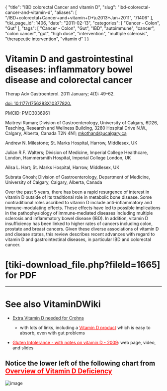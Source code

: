 {
    "title": "IBD colorectal Cancer and vitamin D",
    "slug": "ibd-colorectal-cancer-and-vitamin-d",
    "aliases": [
        "/IBD+colorectal+Cancer+and+vitamin+D+\u2013+Jan+2011",
        "/1406"
    ],
    "tiki_page_id": 1406,
    "date": "2011-02-13",
    "categories": [
        "Cancer - Colon",
        "Gut"
    ],
    "tags": [
        "Cancer - Colon",
        "Gut",
        "IBD",
        "autoimmune",
        "cancer",
        "colon cancer",
        "gut",
        "high dose",
        "intervention",
        "multiple sclerosis",
        "therapeutic intervention",
        "vitamin d"
    ]
}


# Vitamin D and gastrointestinal diseases: inflammatory bowel disease and colorectal cancer

Therap Adv Gastroenterol. 2011 January; 4(1): 49–62.

[doi: 10.1177/1756283X10377820.](https://doi.org/10.1177/1756283X10377820.)

PMCID: PMC3036961

Maitreyi Raman; Division of Gastroenterology, University of Calgary, 6D26, Teaching, Research and Wellness Building, 3280 Hospital Drive N.W., Calgary, Alberta, Canada T2N 4N1; mkothand@ucalgary.ca

Andrew N. Milestone; St. Marks Hospital, Harrow, Middlesex, UK

Julian R.F. Walters; Division of Medicine, Imperial College Healthcare, London, Hammersmith Hospital, Imperial College London, UK

Ailsa L. Hart; St. Marks Hospital, Harrow, Middlesex, UK

Subrata Ghosh; Division of Gastroenterology, Department of Medicine, University of Calgary, Calgary, Alberta, Canada

Over the past 5 years, there has been a rapid resurgence of interest in vitamin D outside of its traditional role in metabolic bone disease. Some nontraditional roles ascribed to vitamin D include anti-inflammatory and immune-modulating effects. These effects have led to possible implications in the pathophysiology of immune-mediated diseases including multiple sclerosis and inflammatory bowel disease (IBD). In addition, vitamin D insufficiency has been linked to higher rates of cancers including colon, prostate and breast cancers. Given these diverse associations of vitamin D and disease states, this review describes recent advances with regard to vitamin D and gastrointestinal diseases, in particular IBD and colorectal cancer.

# <span>[tiki-download_file.php?fileId=1665]</span> for PDF

- - - - - - - 

# See also VitaminDWiki

* [Extra Vitamin D needed for Crohns](/posts/extra-vitamin-d-needed-for-crohns) 

   * with lots of links, including a <a href="/posts/vitamin-d-product" style="color: red; text-decoration: underline;" title="This link has an unknown page_id: 1252">Vitamin D product</a> which is easy to absorb, even with gut problems

* <a href="/posts/gluten-intolerance-with-notes-on-vitamin-d-2009" style="color: red; text-decoration: underline;" title="This link has an unknown page_id: 1211">Gluten Intolerance - with notes on vitamin D - 2009</a>: web page, video, and slides

## Notice the lower left of the following chart from <a href="/posts/overview-of-vitamin-d-deficiency" style="color: red; text-decoration: underline;" title="This link has an unknown page_id: 889">Overview of Vitamin D Deficiency</a>

<img src="/attachments/d3.mock.jpg" alt="image">